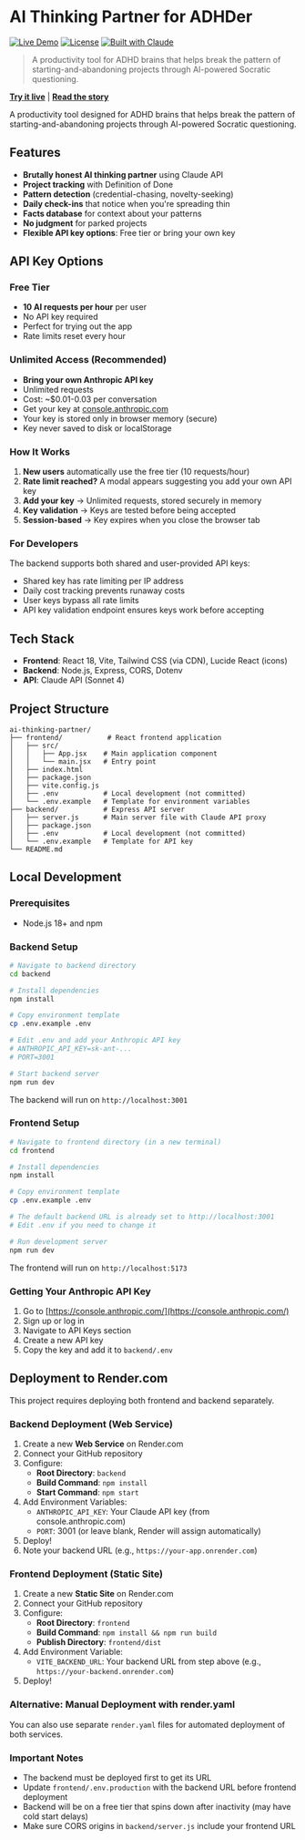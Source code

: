 # AI Thinking Partner for ADHDer

[![Live Demo](https://img.shields.io/badge/demo-live-success)](https://aithinkingpartner.syafiqkay.com)
[![License](https://img.shields.io/badge/license-MIT-blue.svg)](LICENSE)
[![Built with Claude](https://img.shields.io/badge/built%20with-Claude%20AI-orange)](https://claude.ai)

> A productivity tool for ADHD brains that helps break the pattern of starting-and-abandoning projects through AI-powered Socratic questioning.

**[Try it live](https://aithinkingpartner.syafiqkay.com)** | **[Read the story](#motivation)**

A productivity tool designed for ADHD brains that helps break the pattern of starting-and-abandoning projects through AI-powered Socratic questioning.

## Features
- **Brutally honest AI thinking partner** using Claude API
- **Project tracking** with Definition of Done
- **Pattern detection** (credential-chasing, novelty-seeking)
- **Daily check-ins** that notice when you're spreading thin
- **Facts database** for context about your patterns
- **No judgment** for parked projects
- **Flexible API key options**: Free tier or bring your own key

## API Key Options

### Free Tier
- **10 AI requests per hour** per user
- No API key required
- Perfect for trying out the app
- Rate limits reset every hour

### Unlimited Access (Recommended)
- **Bring your own Anthropic API key**
- Unlimited requests
- Cost: ~$0.01-0.03 per conversation
- Get your key at [console.anthropic.com](https://console.anthropic.com/)
- Your key is stored only in browser memory (secure)
- Key never saved to disk or localStorage

### How It Works
1. **New users** automatically use the free tier (10 requests/hour)
2. **Rate limit reached?** A modal appears suggesting you add your own API key
3. **Add your key** → Unlimited requests, stored securely in memory
4. **Key validation** → Keys are tested before being accepted
5. **Session-based** → Key expires when you close the browser tab

### For Developers
The backend supports both shared and user-provided API keys:
- Shared key has rate limiting per IP address
- Daily cost tracking prevents runaway costs
- User keys bypass all rate limits
- API key validation endpoint ensures keys work before accepting

## Tech Stack
- **Frontend**: React 18, Vite, Tailwind CSS (via CDN), Lucide React (icons)
- **Backend**: Node.js, Express, CORS, Dotenv
- **API**: Claude API (Sonnet 4)

## Project Structure
```
ai-thinking-partner/
├── frontend/           # React frontend application
│   ├── src/
│   │   ├── App.jsx    # Main application component
│   │   └── main.jsx   # Entry point
│   ├── index.html
│   ├── package.json
│   ├── vite.config.js
│   ├── .env           # Local development (not committed)
│   └── .env.example   # Template for environment variables
├── backend/           # Express API server
│   ├── server.js      # Main server file with Claude API proxy
│   ├── package.json
│   ├── .env           # Local development (not committed)
│   └── .env.example   # Template for API key
└── README.md
```

## Local Development

### Prerequisites
- Node.js 18+ and npm

### Backend Setup
```bash
# Navigate to backend directory
cd backend

# Install dependencies
npm install

# Copy environment template
cp .env.example .env

# Edit .env and add your Anthropic API key
# ANTHROPIC_API_KEY=sk-ant-...
# PORT=3001

# Start backend server
npm run dev
```

The backend will run on `http://localhost:3001`

### Frontend Setup
```bash
# Navigate to frontend directory (in a new terminal)
cd frontend

# Install dependencies
npm install

# Copy environment template
cp .env.example .env

# The default backend URL is already set to http://localhost:3001
# Edit .env if you need to change it

# Run development server
npm run dev
```

The frontend will run on `http://localhost:5173`

### Getting Your Anthropic API Key
1. Go to [https://console.anthropic.com/](https://console.anthropic.com/)
2. Sign up or log in
3. Navigate to API Keys section
4. Create a new API key
5. Copy the key and add it to `backend/.env`

## Deployment to Render.com

This project requires deploying both frontend and backend separately.

### Backend Deployment (Web Service)

1. Create a new **Web Service** on Render.com
2. Connect your GitHub repository
3. Configure:
   - **Root Directory**: `backend`
   - **Build Command**: `npm install`
   - **Start Command**: `npm start`
4. Add Environment Variables:
   - `ANTHROPIC_API_KEY`: Your Claude API key (from console.anthropic.com)
   - `PORT`: 3001 (or leave blank, Render will assign automatically)
5. Deploy!
6. Note your backend URL (e.g., `https://your-app.onrender.com`)

### Frontend Deployment (Static Site)

1. Create a new **Static Site** on Render.com
2. Connect your GitHub repository
3. Configure:
   - **Root Directory**: `frontend`
   - **Build Command**: `npm install && npm run build`
   - **Publish Directory**: `frontend/dist`
4. Add Environment Variable:
   - `VITE_BACKEND_URL`: Your backend URL from step above (e.g., `https://your-backend.onrender.com`)
5. Deploy!

### Alternative: Manual Deployment with render.yaml

You can also use separate `render.yaml` files for automated deployment of both services.

### Important Notes
- The backend must be deployed first to get its URL
- Update `frontend/.env.production` with the backend URL before frontend deployment
- Backend will be on a free tier that spins down after inactivity (may have cold start delays)
- Make sure CORS origins in `backend/server.js` include your frontend URL


